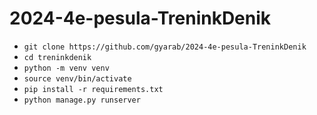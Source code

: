 # 2024-4e-pesula-TreninkDenik

- `git clone https://github.com/gyarab/2024-4e-pesula-TreninkDenik`
- `cd treninkdenik`
- `python -m venv venv`
- `source venv/bin/activate`
- `pip install -r requirements.txt`
- `python manage.py runserver`
